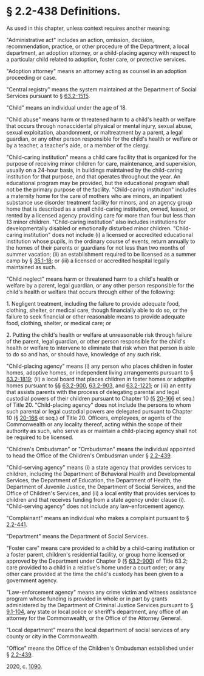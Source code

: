 # § 2.2-438 Definitions.

<p>As used in this chapter, unless context requires another meaning:</p><p>"Administrative act" includes an action, omission, decision, recommendation, practice, or other procedure of the Department, a local department, an adoption attorney, or a child-placing agency with respect to a particular child related to adoption, foster care, or protective services.</p><p>"Adoption attorney" means an attorney acting as counsel in an adoption proceeding or case.</p><p>"Central registry" means the system maintained at the Department of Social Services pursuant to § <a href='/vacode/63.2-1515/'>63.2-1515</a>.</p><p>"Child" means an individual under the age of 18.</p><p>"Child abuse" means harm or threatened harm to a child's health or welfare that occurs through nonaccidental physical or mental injury, sexual abuse, sexual exploitation, abandonment, or maltreatment by a parent, a legal guardian, or any other person responsible for the child's health or welfare or by a teacher, a teacher's aide, or a member of the clergy.</p><p>"Child-caring institution" means a child care facility that is organized for the purpose of receiving minor children for care, maintenance, and supervision, usually on a 24-hour basis, in buildings maintained by the child-caring institution for that purpose, and that operates throughout the year. An educational program may be provided, but the educational program shall not be the primary purpose of the facility. "Child-caring institution" includes a maternity home for the care of mothers who are minors, an inpatient substance use disorder treatment facility for minors, and an agency group home that is described as a small child-caring institution, owned, leased, or rented by a licensed agency providing care for more than four but less than 13 minor children. "Child-caring institution" also includes institutions for developmentally disabled or emotionally disturbed minor children. "Child-caring institution" does not include (i) a licensed or accredited educational institution whose pupils, in the ordinary course of events, return annually to the homes of their parents or guardians for not less than two months of summer vacation; (ii) an establishment required to be licensed as a summer camp by § <a href='/vacode/35.1-18/'>35.1-18</a>; or (iii) a licensed or accredited hospital legally maintained as such.</p><p>"Child neglect" means harm or threatened harm to a child's health or welfare by a parent, legal guardian, or any other person responsible for the child's health or welfare that occurs through either of the following:</p><p>1. Negligent treatment, including the failure to provide adequate food, clothing, shelter, or medical care, though financially able to do so, or the failure to seek financial or other reasonable means to provide adequate food, clothing, shelter, or medical care; or</p><p>2. Putting the child's health or welfare at unreasonable risk through failure of the parent, legal guardian, or other person responsible for the child's health or welfare to intervene to eliminate that risk when that person is able to do so and has, or should have, knowledge of any such risk.</p><p>"Child-placing agency" means (i) any person who places children in foster homes, adoptive homes, or independent living arrangements pursuant to § <a href='/vacode/63.2-1819/'>63.2-1819</a>; (ii) a local board that places children in foster homes or adoptive homes pursuant to §§ <a href='/vacode/63.2-900/'>63.2-900</a>, <a href='/vacode/63.2-903/'>63.2-903</a>, and <a href='/vacode/63.2-1221/'>63.2-1221</a>; or (iii) an entity that assists parents with the process of delegating parental and legal custodial powers of their children pursuant to Chapter 10 (§ <a href='/vacode/20-166/'>20-166</a> et seq.) of Title 20. "Child-placing agency" does not include the persons to whom such parental or legal custodial powers are delegated pursuant to Chapter 10 (§ <a href='/vacode/20-166/'>20-166</a> et seq.) of Title 20. Officers, employees, or agents of the Commonwealth or any locality thereof, acting within the scope of their authority as such, who serve as or maintain a child-placing agency shall not be required to be licensed.</p><p>"Children's Ombudsman" or "Ombudsman" means the individual appointed to head the Office of the Children's Ombudsman under § <a href='/vacode/2.2-439/'>2.2-439</a>.</p><p>"Child-serving agency" means (i) a state agency that provides services to children, including the Department of Behavioral Health and Developmental Services, the Department of Education, the Department of Health, the Department of Juvenile Justice, the Department of Social Services, and the Office of Children's Services, and (ii) a local entity that provides services to children and that receives funding from a state agency under clause (i). "Child-serving agency" does not include any law-enforcement agency.</p><p>"Complainant" means an individual who makes a complaint pursuant to § <a href='/vacode/2.2-441/'>2.2-441</a>.</p><p>"Department" means the Department of Social Services.</p><p>"Foster care" means care provided to a child by a child-caring institution or a foster parent, children's residential facility, or group home licensed or approved by the Department under Chapter 9 (§ <a href='/vacode/63.2-900/'>63.2-900</a>) of Title 63.2; care provided to a child in a relative's home under a court order; or any other care provided at the time the child's custody has been given to a government agency.</p><p>"Law-enforcement agency" means any crime victim and witness assistance program whose funding is provided in whole or in part by grants administered by the Department of Criminal Justice Services pursuant to § <a href='/vacode/9.1-104/'>9.1-104</a>, any state or local police or sheriff's department, any office of an attorney for the Commonwealth, or the Office of the Attorney General.</p><p>"Local department" means the local department of social services of any county or city in the Commonwealth.</p><p>"Office" means the Office of the Children's Ombudsman established under § <a href='/vacode/2.2-439/'>2.2-439</a>.</p><p>2020, c. <a href='http://lis.virginia.gov/cgi-bin/legp604.exe?201+ful+CHAP1090'>1090</a>.</p>